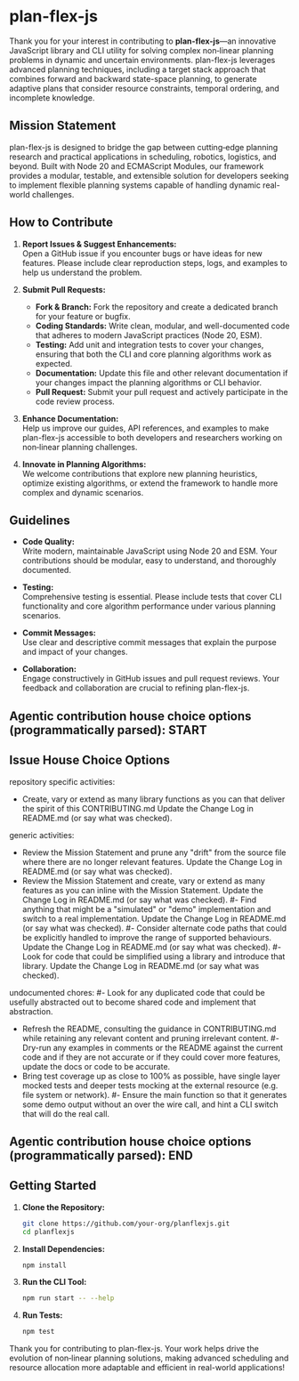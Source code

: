 # plan-flex-js

Thank you for your interest in contributing to **plan-flex-js**—an innovative JavaScript library and CLI utility for solving complex non‑linear planning problems in dynamic and uncertain environments. plan-flex-js leverages advanced planning techniques, including a target stack approach that combines forward and backward state-space planning, to generate adaptive plans that consider resource constraints, temporal ordering, and incomplete knowledge.

## Mission Statement

plan-flex-js is designed to bridge the gap between cutting‑edge planning research and practical applications in scheduling, robotics, logistics, and beyond. Built with Node 20 and ECMAScript Modules, our framework provides a modular, testable, and extensible solution for developers seeking to implement flexible planning systems capable of handling dynamic real-world challenges.

## How to Contribute

1. **Report Issues & Suggest Enhancements:**  
   Open a GitHub issue if you encounter bugs or have ideas for new features. Please include clear reproduction steps, logs, and examples to help us understand the problem.

2. **Submit Pull Requests:**
   - **Fork & Branch:** Fork the repository and create a dedicated branch for your feature or bugfix.
   - **Coding Standards:** Write clean, modular, and well-documented code that adheres to modern JavaScript practices (Node 20, ESM).
   - **Testing:** Add unit and integration tests to cover your changes, ensuring that both the CLI and core planning algorithms work as expected.
   - **Documentation:** Update this file and other relevant documentation if your changes impact the planning algorithms or CLI behavior.
   - **Pull Request:** Submit your pull request and actively participate in the code review process.

3. **Enhance Documentation:**  
   Help us improve our guides, API references, and examples to make plan-flex-js accessible to both developers and researchers working on non‑linear planning challenges.

4. **Innovate in Planning Algorithms:**  
   We welcome contributions that explore new planning heuristics, optimize existing algorithms, or extend the framework to handle more complex and dynamic scenarios.

## Guidelines

- **Code Quality:**  
  Write modern, maintainable JavaScript using Node 20 and ESM. Your contributions should be modular, easy to understand, and thoroughly documented.

- **Testing:**  
  Comprehensive testing is essential. Please include tests that cover CLI functionality and core algorithm performance under various planning scenarios.

- **Commit Messages:**  
  Use clear and descriptive commit messages that explain the purpose and impact of your changes.

- **Collaboration:**  
  Engage constructively in GitHub issues and pull request reviews. Your feedback and collaboration are crucial to refining plan-flex-js.

## Agentic contribution house choice options (programmatically parsed): START

## Issue House Choice Options

repository specific activities:
- Create, vary or extend as many library functions as you can that deliver the spirit of this CONTRIBUTING.md Update the Change Log in README.md (or say what was checked).

generic activities:
- Review the Mission Statement and prune any "drift" from the source file where there are no longer relevant features. Update the Change Log in README.md (or say what was checked).
- Review the Mission Statement and create, vary or extend as many features as you can inline with the Mission Statement. Update the Change Log in README.md (or say what was checked).
  #- Find anything that might be a "simulated" or "demo" implementation and switch to a real implementation. Update the Change Log in README.md (or say what was checked).
  #- Consider alternate code paths that could be explicitly handled to improve the range of supported behaviours. Update the Change Log in README.md (or say what was checked).
  #- Look for code that could be simplified using a library and introduce that library. Update the Change Log in README.md (or say what was checked).

undocumented chores:
#- Look for any duplicated code that could be usefully abstracted out to become shared code and implement that abstraction.
- Refresh the README, consulting the guidance in CONTRIBUTING.md while retaining any relevant content and pruning irrelevant content.
  #- Dry-run any examples in comments or the README against the current code and if they are not accurate or if they could cover more features, update the docs or code to be accurate.
- Bring test coverage up as close to 100% as possible, have single layer mocked tests and deeper tests mocking at the external resource (e.g. file system or network).
  #- Ensure the main function so that it generates some demo output without an over the wire call, and hint a CLI switch that will do the real call.

## Agentic contribution house choice options (programmatically parsed): END

## Getting Started

1. **Clone the Repository:**
   ```bash
   git clone https://github.com/your-org/planflexjs.git
   cd planflexjs
   ```

2. **Install Dependencies:**
   ```bash
   npm install
   ```

3. **Run the CLI Tool:**
   ```bash
   npm run start -- --help
   ```

4. **Run Tests:**
   ```bash
   npm test
   ```

Thank you for contributing to plan-flex-js. Your work helps drive the evolution of non‑linear planning solutions, making advanced scheduling and resource allocation more adaptable and efficient in real-world applications!
